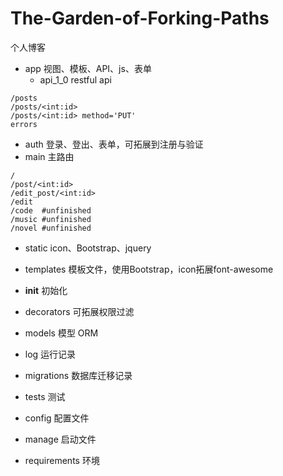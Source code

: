 # The-Garden-of-Forking-Paths
个人博客

* app
视图、模板、API、js、表单
  + api_1_0
restful api
````
/posts
/posts/<int:id>
/posts/<int:id> method='PUT'
errors
````
  + auth
登录、登出、表单，可拓展到注册与验证
  + main
主路由
````
/
/post/<int:id>
/edit_post/<int:id>
/edit
/code  #unfinished
/music #unfinished
/novel #unfinished
````
  + static
 icon、Bootstrap、jquery

  + templates
 模板文件，使用Bootstrap，icon拓展font-awesome

  + __init__
 初始化

  + decorators
 可拓展权限过滤

  + models
 模型 ORM

* log
 运行记录

* migrations
 数据库迁移记录

* tests
 测试

* config
 配置文件

* manage
 启动文件

* requirements
 环境
